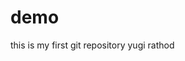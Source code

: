 # demo
this is my first git repository
yugi rathod
<html>
 <head>
  <body>
   <input="button">
  </body>
 </head>
</html>
